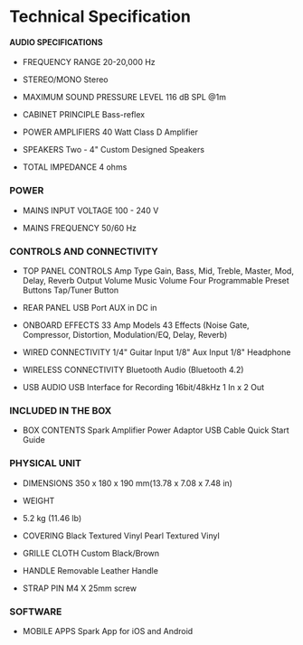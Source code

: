 # Technical Specification

#### AUDIO SPECIFICATIONS

- FREQUENCY RANGE
  20-20,000 Hz

- STEREO/MONO
  Stereo

- MAXIMUM SOUND PRESSURE LEVEL
  116 dB SPL @1m

- CABINET PRINCIPLE
  Bass-reflex

- POWER AMPLIFIERS
  40 Watt Class D Amplifier

- SPEAKERS
  Two - 4" Custom Designed Speakers

- TOTAL IMPEDANCE
  4 ohms

### POWER

- MAINS INPUT VOLTAGE
  100 - 240 V

- MAINS FREQUENCY
  50/60 Hz

### CONTROLS AND CONNECTIVITY

- TOP PANEL CONTROLS
  Amp Type
  Gain, Bass, Mid, Treble, Master, Mod, Delay, Reverb
  Output Volume
  Music Volume
  Four Programmable Preset Buttons
  Tap/Tuner Button

- REAR PANEL
  USB Port
  AUX in
  DC in

- ONBOARD EFFECTS
  33 Amp Models
  43 Effects
  (Noise Gate, Compressor, Distortion, Modulation/EQ, Delay, Reverb)

- WIRED CONNECTIVITY
  1/4" Guitar Input
  1/8" Aux Input
  1/8" Headphone

- WIRELESS CONNECTIVITY
  Bluetooth Audio (Bluetooth 4.2)

- USB AUDIO
  USB Interface for Recording
  16bit/48kHz
  1 In x 2 Out

### INCLUDED IN THE BOX

- BOX CONTENTS
  Spark Amplifier
  Power Adaptor
  USB Cable
  Quick Start Guide

### PHYSICAL UNIT

- DIMENSIONS
  350 x 180 x 190 mm(13.78 x 7.08 x 7.48 in)

- WEIGHT
- 5.2 kg (11.46 lb)

- COVERING
  Black Textured Vinyl
  Pearl Textured Vinyl

- GRILLE CLOTH
  Custom Black/Brown

- HANDLE
  Removable Leather Handle

- STRAP PIN
  M4 X 25mm screw

### SOFTWARE
- MOBILE APPS
  Spark App for iOS and Android

